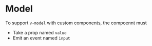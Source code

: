 # Model

To support `v-model` with custom components, the compoennt must

- Take a prop named `value`
- Emit an event named `input`
